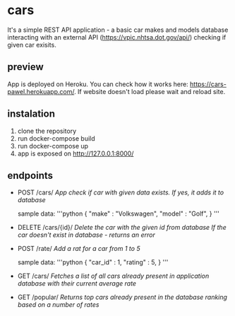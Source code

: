 # cars
It's a simple REST API application - a basic car makes and models database interacting with an external API (https://vpic.nhtsa.dot.gov/api/) checking if given car exisits.

## preview 
App is deployed on Heroku. You can check how it works here: https://cars-pawel.herokuapp.com/. If website doesn't load please wait and reload site.

## instalation 
1. clone the repository
2. run docker-compose build
3. run docker-compose up
4. app is exposed on http://127.0.0.1:8000/

## endpoints
- POST /cars/
    *App check if car with given data exists. If yes, it adds it to database*

    sample data:
    '''python
    {
    "make" : "Volkswagen",
    "model" : "Golf",
    }
    '''

- DELETE /cars/{id}/
    *Delete the car with the given id from database If the car doesn't exist in database - returns an error*

- POST /rate/
    *Add a rat for a car from 1 to 5*

    sample data:
    '''python
    {
    "car_id" : 1,
    "rating" : 5,
    }
    '''

- GET /cars/
    *Fetches a list of all cars already present in application database with their current average rate*

- GET /popular/
    *Returns top cars already present in the database ranking based on a number of rates*





